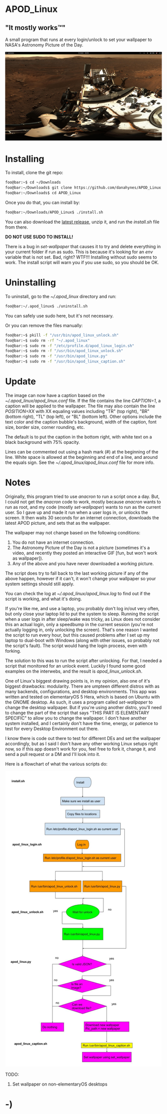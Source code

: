 <!----------------------------------------------------------------------------->
<!-- Filename: README.md                                       /          \  -->
<!-- Project : APOD_Linux                                     |     ()     | -->
<!-- Date    : 02/21/2019                                     |            | -->
<!-- Author  : Dana Hynes                                     |   \____/   | -->
<!-- License : WTFPLv2                                         \          /  -->
<!----------------------------------------------------------------------------->

# APOD_Linux
## "It mostly works™"

A small program that runs at every login/unlock to set your wallpaper to
NASA's Astronomy Picture of the Day.

![](screenshot.jpg)

# Installing

To install, clone the git repo:
```bash
foo@bar:~$ cd ~/Downloads
foo@bar:~/Downloads$ git clone https://github.com/danahynes/APOD_Linux
foo@bar:~/Downloads$ cd APOD_Linux
```

Once you do that, you can install by:
```bash
foo@bar:~/Downloads/APOD_Linux$ ./install.sh
```
You can also download the
[latest release](http://github.com/danahynes/APOD_Linux/releases/latest), unzip
it, and run the *install.sh* file from there.

**DO NOT USE SUDO TO INSTALL!**

There is a bug in *set-wallpaper* that causes it to try and delete everything in
your current folder if run as sudo. This is because it's looking for an *env*
variable that is not set. Bad, right? WTF!!! Installing without sudo
seems to work. The install script will warn you if you use sudo, so you should
be OK.

# Uninstalling

To uninstall, go to the *~/.apod_linux* directory and run:
```bash
foo@bar:~/.apod_linux$ ./uninstall.sh
```
You can safely use sudo here, but it's not necessary.

Or you can remove the files manually:
```bash
foo@bar:~$ pkill -f "/usr/bin/apod_linux_unlock.sh"
foo@bar:~$ sudo rm -rf "~/.apod_linux"
foo@bar:~$ sudo rm -f "/etc/profile.d/apod_linux_login.sh"
foo@bar:~$ sudo rm -f "/usr/bin/apod_linux_unlock.sh"
foo@bar:~$ sudo rm -f "/usr/bin/apod_linux.py"
foo@bar:~$ sudo rm -f "/usr/bin/apod_linux_caption.sh"
```

# Update

The image can now have a caption based on the
*~/.apod_linux/apod_linux.conf* file.
If the file contains the line *CAPTION=1*, a caption will be applied to the
wallpaper. The file may also contain the line *POSITION=XX* with XX equaling
values including "TR" (top right), "BR" (bottom right), "TL" (top left), or "BL"
(bottom left). Other options include the text color and the caption bubble's
background, width of the caption, font size, border size, corner rounding, etc.

The default is to put the caption in the bottom right, with white text on a
black background with 75% opacity.

Lines can be commented out using a hash mark (#) at the beginning of the line.
White space is allowed at the beginning and end of a line, and around the equals
sign. See the *~/.apod_linux/apod_linux.conf* file for more info.


# Notes

Originally, this program tried to use *anacron* to run a script once a day. But,
I could not get the *anacron* code to work, mostly because *anacron* wants to
run as root, and  my code (mostly *set-wallpaper*) wants to run as the current
user. So I gave up and made it run when a user logs in, or unlocks the screen.
It then waits 30 seconds for an internet connection, downloads the latest APOD
picture, and sets that as the wallpaper.

The wallpaper may not change based on the following conditions:
1. You do not have an internet connection.
2. The Astronomy Picture of the Day is not a picture (sometimes it's a video,
and recently they posted an interactive GIF [fun, but won't work as wallpaper]).
3. Any of the above and you have never downloaded a working picture.

The script does try to fall back to the last working picture if any of the above
happen, however if it can't, it won't change your wallpaper so your system
settings should still apply.

You can check the log at *~/.apod_linux/apod_linux.log* to find out if
the script is working, and what it's doing.

If you're like me, and use a laptop, you probably don't log in/out very often,
but only close your laptop lid to put the system to sleep. Running the script
when a user logs in after sleep/wake was tricky, as Linux does not consider this
an actual login, only a speedbump in the current session (you're not actually
logging in, only unlocking the screen). That's one reason I wanted the script to
run every hour, but this caused problems after I set up my laptop to dual-boot
with Windows (along with other issues, so probably not the script's fault). The
script would hang the login process, even with forking.

The solution to this was to run the script after unlocking. For that, I
needed a script that monitored for an unlock event. Luckily I found some good
examples on the interwebs, and the result is *apod_linux_unlock.sh*.

One of Linux's biggest drawing points is, in my opinion, also one of it's
biggest drawbacks: modularity. There are umpteen different distros with as many
backends, configurations, and desktop environments. This app was written and
tested on elementaryOS 5 Hera, which is based on Ubuntu with the GNOME desktop.
As such, it uses a program called *set-wallpaper* to change the desktop
wallpaper. But if you're using another distro, you'll need to change the part of
the script that says "THIS PART IS ELEMENTARY SPECIFIC" to allow you to change
the wallpaper. I don't have another system installed, and I certainly don't have
the time, energy, or patience to test for every Desktop Environment out there.

I know there is code out there to test for different DEs and set the wallpaper
accordingly, but as I said I don't have any other working Linux setups right
now, so if this app doesn't work for you, feel free to fork it, change it, and
send a pull request or a DM and I'll look into it.

Here is a flowchart of what the various scripts do:

![](apod_linux_flow.jpg)

TODO:

1. Set wallpaper on non-elementaryOS desktops

# -)

